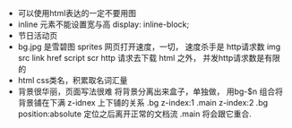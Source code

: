 - 可以使用html表达的一定不要用图
- inline 元素不能设置宽与高
    display: inline-block;
- 节日活动页 
- bg.jpg 是雪碧图 sprites
    网页打开速度，一切，
    速度杀手是 http请求数 
    img src
    link href
    script scr
    http 请求去下载
    html 之外， 
    并发http请求数是有限的
- html css类名，积累取名词汇量
- 背景很华丽，页面写法很难
  将背景分离出来盒子，单独做，
  用bg-$n 组合将背景铺在下满
  z-idnex 上下铺的关系 
  .bg z-index:1
  .main z-index:2
  .bg position:absolute 定位之后离开正常的文档流
  .main 将会跟它重合.